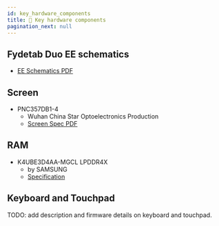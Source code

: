```yaml
---
id: key_hardware_components
title: 🔩 Key hardware components
pagination_next: null
---
```

## Fydetab Duo EE schematics
- [EE Schematics PDF](/img/Fydetab_Duo_Schematic.pdf)

## Screen
- PNC357DB1-4
  - Wuhan China Star Optoelectronics Production
  - [Screen Spec PDF](/img/PNC357DB1-4.pdf)

## RAM

- K4UBE3D4AA-MGCL LPDDR4X 
  - by SAMSUNG
  - [Specification](https://semiconductor.samsung.com/us/dram/lpddr/lpddr4x/k4ube3d4aa-mgcl/)

## Keyboard and Touchpad

TODO: add description and firmware details on keyboard and touchpad.